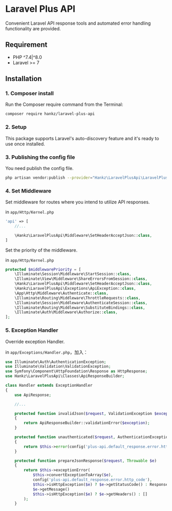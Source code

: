 # Laravel Plus API

Convenient Laravel API response tools and automated error handling functionality are provided.

## Requirement

- PHP ^7.4|^8.0
- Laravel >= 7

## Installation

### 1. Composer install
Run the Composer require command from the Terminal:
```bash
composer require hankz/laravel-plus-api
```
### 2. Setup
This package supports Laravel's auto-discovery feature and it's ready to use once installed.

### 3. Publishing the config file
You need publish the config file.
```bash
php artisan vendor:publish --provider="Hankz\LaravelPlusApi\LaravelPlusApiServiceProvider
```

### 4. Set Middleware
Set middleware for routes where you intend to utilize API responses.

 in `app/Http/Kernel.php`
```php
'api' => [
    //...

    \Hankz\LaravelPlusApi\Middleware\SetHeaderAcceptJson::class,
]
```

Set the priority of the middleware.

in `app/Http/Kernel.php`
```php
protected $middlewarePriority = [
    \Illuminate\Session\Middleware\StartSession::class,
    \Illuminate\View\Middleware\ShareErrorsFromSession::class,
    \Hankz\LaravelPlusApi\Middleware\SetHeaderAcceptJson::class,
    \Hankz\LaravelPlusApi\Exceptions\ApiException::class,
    \App\Http\Middleware\Authenticate::class,
    \Illuminate\Routing\Middleware\ThrottleRequests::class,
    \Illuminate\Session\Middleware\AuthenticateSession::class,
    \Illuminate\Routing\Middleware\SubstituteBindings::class,
    \Illuminate\Auth\Middleware\Authorize::class,
];
```

### 5. Exception Handler
Override exception Handler.

in `app/Exceptions/Handler.php`，加入：
```php
use Illuminate\Auth\AuthenticationException;
use Illuminate\Validation\ValidationException;
use Symfony\Component\HttpFoundation\Response as HttpResponse;
use Hankz\LaravelPlusApi\Classes\ApiResponseBuilder;

class Handler extends ExceptionHandler
{
    use ApiResponse;

    //...

    protected function invalidJson($request, ValidationException $exception)
    {
        return ApiResponseBuilder::validationError($exception);
    }

    protected function unauthenticated($request, AuthenticationException $exception)
    {
        return $this->error(config('plus-api.default_response.error.http_code'), Response::HTTP_UNAUTHORIZED);
    }

    protected function prepareJsonResponse($request, Throwable $e)
    {
        return $this->exceptionError(
            $this->convertExceptionToArray($e),
            config('plus-api.default_response.error.http_code'),
            $this->isHttpException($e) ? $e->getStatusCode() : Response::HTTP_INTERNAL_SERVER_ERROR,
            $e->getMessage()
            $this->isHttpException($e) ? $e->getHeaders() : []
        );
    }
```
